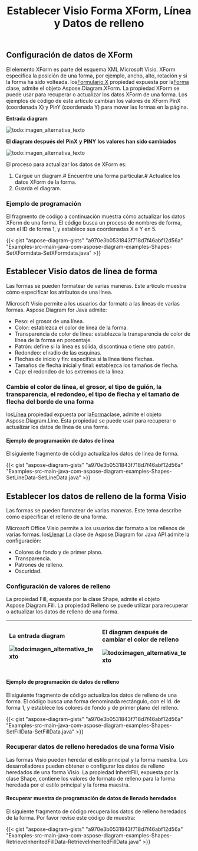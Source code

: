 ﻿---
title: Establecer Visio Forma XForm, Línea y Datos de relleno
type: docs
weight: 70
url: /es/java/set-visio-shape-s-xform-line-and-fill-data/
---
## **Configuración de datos de XForm**
 El elemento XForm es parte del esquema XML Microsoft Visio. XForm especifica la posición de una forma, por ejemplo, ancho, alto, rotación y si la forma ha sido volteada. los[Formulario X](https://reference.aspose.com/diagram/java/com.aspose.diagram/xform) propiedad expuesta por la[Forma](https://reference.aspose.com/diagram/java/com.aspose.diagram/shape) clase, admite el objeto Aspose.Diagram.XForm. La propiedad XForm se puede usar para recuperar o actualizar los datos XForm de una forma. Los ejemplos de código de este artículo cambian los valores de XForm PinX (coordenada X) y PinY (coordenada Y) para mover las formas en la página.

**Entrada diagram** 

![todo:imagen_alternativa_texto](set-visio-shape-s-xform-line-and-fill-data_1.png)

**El diagram después del** **PinX** **y** **PINY** **los valores han sido cambiados** 

![todo:imagen_alternativa_texto](set-visio-shape-s-xform-line-and-fill-data_2.png)

El proceso para actualizar los datos de XForm es:

1. Cargue un diagram.# Encuentre una forma particular.# Actualice los datos XForm de la forma.
1. Guarda el diagram.
### **Ejemplo de programación**
El fragmento de código a continuación muestra cómo actualizar los datos XForm de una forma. El código busca un proceso de nombres de forma, con el ID de forma 1, y establece sus coordenadas X e Y en 5.

{{< gist "aspose-diagram-gists" "a970e3b0531843f718d7f46abf12d56a" "Examples-src-main-java-com-aspose-diagram-examples-Shapes-SetXFormdata-SetXFormdata.java" >}}
## **Establecer Visio datos de línea de forma**
Las formas se pueden formatear de varias maneras. Este artículo muestra cómo especificar los atributos de una línea.

Microsoft Visio permite a los usuarios dar formato a las líneas de varias formas. Aspose.Diagram for Java admite:

- Peso: el grosor de una línea.
- Color: establezca el color de línea de la forma.
- Transparencia de color de línea: establezca la transparencia de color de línea de la forma en porcentaje.
- Patrón: define si la línea es sólida, discontinua o tiene otro patrón.
- Redondeo: el radio de las esquinas.
- Flechas de inicio y fin: especifica si la línea tiene flechas.
- Tamaños de flecha inicial y final: establezca los tamaños de flecha.
- Cap: el redondeo de los extremos de la línea.
### **Cambie el color de línea, el grosor, el tipo de guión, la transparencia, el redondeo, el tipo de flecha y el tamaño de flecha del borde de una forma**
 los[Línea](https://reference.aspose.com/diagram/java/com.aspose.diagram/line) propiedad expuesta por la[Forma](https://reference.aspose.com/diagram/java/com.aspose.diagram/shape)clase, admite el objeto Aspose.Diagram.Line. Esta propiedad se puede usar para recuperar o actualizar los datos de línea de una forma.
#### **Ejemplo de programación de datos de línea**
El siguiente fragmento de código actualiza los datos de línea de forma.

{{< gist "aspose-diagram-gists" "a970e3b0531843f718d7f46abf12d56a" "Examples-src-main-java-com-aspose-diagram-examples-Shapes-SetLineData-SetLineData.java" >}}
## **Establecer los datos de relleno de la forma Visio**
Las formas se pueden formatear de varias maneras. Este tema describe cómo especificar el relleno de una forma.

 Microsoft Office Visio permite a los usuarios dar formato a los rellenos de varias formas. los[Llenar](https://reference.aspose.com/diagram/java/com.aspose.diagram/fill) La clase de Aspose.Diagram for Java API admite la configuración:

- Colores de fondo y de primer plano.
- Transparencia.
- Patrones de relleno.
- Oscuridad.
### **Configuración de valores de relleno**
La propiedad Fill, expuesta por la clase Shape, admite el objeto Aspose.Diagram.Fill. La propiedad Relleno se puede utilizar para recuperar o actualizar los datos de relleno de una forma.

|<p>**La entrada diagram** </p><p>![todo:imagen_alternativa_texto](http://i.imgur.com/OrhEecb.png)</p>|<p>**El diagram después de cambiar el color de relleno** </p><p>![todo:imagen_alternativa_texto](http://i.imgur.com/HO0wmZ8.png)</p>|
|:- |:- |
#### **Ejemplo de programación de datos de relleno**
El siguiente fragmento de código actualiza los datos de relleno de una forma. El código busca una forma denominada rectángulo, con el Id. de forma 1, y establece los colores de fondo y de primer plano del relleno.

{{< gist "aspose-diagram-gists" "a970e3b0531843f718d7f46abf12d56a" "Examples-src-main-java-com-aspose-diagram-examples-Shapes-SetFillData-SetFillData.java" >}}
### **Recuperar datos de relleno heredados de una forma Visio**
Las formas Visio pueden heredar el estilo principal y la forma maestra. Los desarrolladores pueden obtener o configurar los datos de relleno heredados de una forma Visio. La propiedad InheritFill, expuesta por la clase Shape, contiene los valores de formato de relleno para la forma heredada por el estilo principal y la forma maestra.
#### **Recuperar muestra de programación de datos de llenado heredados**
El siguiente fragmento de código recupera los datos de relleno heredados de la forma. Por favor revise este código de muestra:

{{< gist "aspose-diagram-gists" "a970e3b0531843f718d7f46abf12d56a" "Examples-src-main-java-com-aspose-diagram-examples-Shapes-RetrieveInheritedFillData-RetrieveInheritedFillData.java" >}}
